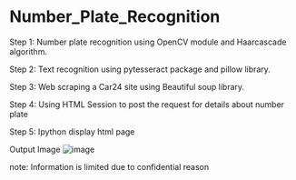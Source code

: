 # Number_Plate_Recognition
Step 1:
 Number plate recognition using OpenCV module and Haarcascade algorithm.
 
 Step 2:
Text recognition using pytesseract package and pillow library.

Step 3: 
Web scraping a Car24 site using Beautiful soup library. 

Step 4: 
Using HTML Session to post the request for details about number plate

Step 5: 
Ipython display html page
 
Output Image
![image](https://user-images.githubusercontent.com/60547091/132232789-d9f6c134-803e-4275-9d8a-005472e9c71a.png)

note: Information is limited due to confidential reason 
